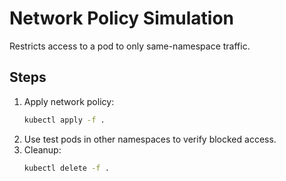 # Network Policy Simulation

Restricts access to a pod to only same-namespace traffic.

## Steps
1. Apply network policy:
   ```bash
   kubectl apply -f .
   ```
2. Use test pods in other namespaces to verify blocked access.
3. Cleanup:
   ```bash
   kubectl delete -f .
   ```